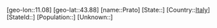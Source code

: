 ﻿---
location: [43.88,11.08]
type: City
tags:
- geo/City


SpocWebEntityId: 33505
isDeleted: false
confidential: public

---
[geo-lon::11.08]
[geo-lat::43.88]
[name::Prato]
[State::]
[Country::[Italy](geo/Continent/Europe/Italy.md)]
[StateId::]
[Population::]
[Unknown::]

